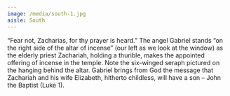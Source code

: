 ```yaml
---
image: /media/south-1.jpg
aisle: South
---
```

“Fear not, Zacharias, for thy prayer is heard.” The angel Gabriel stands “on the right side of the altar of incense” (our left as we look at the window) as the elderly priest Zachariah, holding a thurible, makes the appointed offering of incense in the temple. Note the six-winged seraph pictured on the hanging behind the altar. Gabriel brings from God the message that Zachariah and his wife Elizabeth, hitherto childless, will have a son – John the Baptist (Luke 1).
